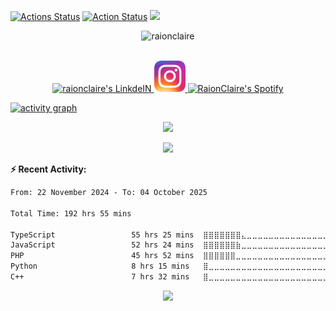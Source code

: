 [![Actions Status](https://github.com/RaionClaire/RaionClaire/actions/workflows/waka-simple.yml/badge.svg)](https://github.com/RaionClaire/RaionClaire/actions)
[![Action Status](https://github.com/RaionClaire/RaionClaire/actions/workflows/update-gh-activity.yml/badge.svg)](https://github.com/RaionClaire/RaionClaire/actions)
[![](https://visitcount.itsvg.in/api?id=RaionClaire&label=Profile%20Views&color=11&icon=7&pretty=true)](https://visitcount.itsvg.in)




<!-- <p align="center">
<img alt="loficity" width="600px" src="https://github.com/HyunCafe/HyunCafe/raw/main/assests/loficity.gif"</img>
</p> -->

<p align="center">
<img src="https://socialify.git.ci/raionclaire/raionclaire/image?description=1&font=Rokkitt&forks=1&issues=1&language=1&pattern=Circuit%20Board&pulls=1&stargazers=1&theme=Dark" alt="raionclaire" width="640" height="320" />
</p>

<p align="center">
<br/>
<a href="https://www.linkedin.com/in/adindasalsabila1">
  <img alt="raionclaire's LinkdeIN" width="50px" src="https://user-images.githubusercontent.com/43545812/144035037-0f415fc7-9f96-4517-a370-ccc6e78a714b.png" />
</a>
  <a href="https://instagram.com/chacasta_staria">
  <img alt="RaionClaire's Instagram" width="50px" src="https://github.com/RaionClaire/RaionClaire/blob/main/images/Instagram_icon.png" />
</a>
<a href="https://open.spotify.com/user/31vm7x6fukgyq4q4ufhsoodq6wqu?si=3a184f409b4d477f">
  <img alt="RaionClaire's Spotify" width="50px" src="https://user-images.githubusercontent.com/43545812/144035120-1ad5169b-91c7-4078-bef9-6a82c733f373.png" />
</a>
<br>
</p>
<!--
<p align="center">
  <img alig src="https://github-profile-trophy.vercel.app/?username=raionclaire&theme=onedark&column=-1" />
</p>-->

[![activity graph](https://github-readme-activity-graph.vercel.app/graph?username=raionclaire&theme=github-dark-dimmed&custom_title=raionclaire%20Activity%20Graph&hide_border=true)](https://github.com/ashutosh00710/github-readme-activity-graph)

<!-- ## Adinda Salsabila

- **Location:** Lampung, Indonesia
- **Education:** Undergraduate in Computer Science, Lampung University, Indonesia
- **Fields of Interest:** Machine Learning, Computer Vision, Web Development, Mobile Development
- **Currently Learning:** Tensorflow, Kotlin, Go
- **Will Learn:** Blockchain
- **Hobbies:** Badminton, Reading Books, Casual Gaming, Coding
-->

<p align="center">
  <img src="https://spotify-github-profile.kittinanx.com/api/view?uid=31vm7x6fukgyq4q4ufhsoodq6wqu&cover_image=true&theme=default&show_offline=false&background_color=000000&interchange=false&bar_color=3bfe34">
</p>

<p align="center">
  <img src="https://spotify-recently-played-readme.vercel.app/api?user=31vm7x6fukgyq4q4ufhsoodq6wqu&count=5">
</p>


**:zap: Recent Activity:**

<!--START_SECTION:activity-->
<!--END_SECTION:activity-->

<!--START_SECTION:waka-->

```txt
From: 22 November 2024 - To: 04 October 2025

Total Time: 192 hrs 55 mins

TypeScript                 55 hrs 25 mins  ⣿⣿⣿⣿⣿⣿⣿⣄⣀⣀⣀⣀⣀⣀⣀⣀⣀⣀⣀⣀⣀⣀⣀⣀⣀   28.73 %
JavaScript                 52 hrs 24 mins  ⣿⣿⣿⣿⣿⣿⣷⣀⣀⣀⣀⣀⣀⣀⣀⣀⣀⣀⣀⣀⣀⣀⣀⣀⣀   27.17 %
PHP                        45 hrs 52 mins  ⣿⣿⣿⣿⣿⣿⣀⣀⣀⣀⣀⣀⣀⣀⣀⣀⣀⣀⣀⣀⣀⣀⣀⣀⣀   23.78 %
Python                     8 hrs 15 mins   ⣿⣀⣀⣀⣀⣀⣀⣀⣀⣀⣀⣀⣀⣀⣀⣀⣀⣀⣀⣀⣀⣀⣀⣀⣀   04.28 %
C++                        7 hrs 32 mins   ⣿⣀⣀⣀⣀⣀⣀⣀⣀⣀⣀⣀⣀⣀⣀⣀⣀⣀⣀⣀⣀⣀⣀⣀⣀   03.91 %
```

<!--END_SECTION:waka-->

<!--START_SECTION:waka-simple-->
<!--END_SECTION:waka-simple-->


<p align="center">
  <img src="https://capsule-render.vercel.app/api?type=waving&color=gradient&height=100&section=footer"/>
</p>

